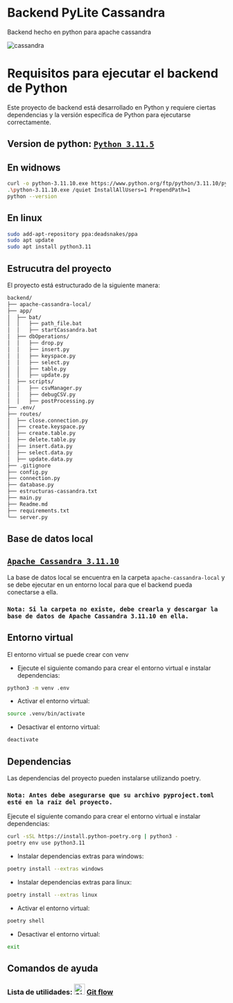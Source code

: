 # Backend PyLite Cassandra
Backend hecho en python para apache cassandra 

![cassandra](https://github.com/VictorArdila/backend-PyLite-Cassandra/assets/89551043/e0b6e198-ee48-4d2a-a965-38903eebfe81)
# Requisitos para ejecutar el backend de Python

Este proyecto de backend está desarrollado en Python y requiere ciertas dependencias y la versión específica de Python para ejecutarse correctamente.

## Version de python: [`Python 3.11.5`](https://www.python.org/downloads/release/python-3115/)

## En widnows

```bash
curl -o python-3.11.10.exe https://www.python.org/ftp/python/3.11.10/python-3.11.10-amd64.exe
.\python-3.11.10.exe /quiet InstallAllUsers=1 PrependPath=1
python --version
```

## En linux

```bash
sudo add-apt-repository ppa:deadsnakes/ppa
sudo apt update
sudo apt install python3.11
```

## Estrucutra del proyecto

El proyecto está estructurado de la siguiente manera:

```bash
backend/
├── apache-cassandra-local/
├── app/
│  ├── bat/
│  │   ├── path_file.bat
│  │   ├── startCassandra.bat
│  ├── dbOperations/
│  │   ├── drop.py
│  │   ├── insert.py
│  │   ├── keyspace.py
│  │   ├── select.py
│  │   ├── table.py
│  │   ├── update.py
│  ├── scripts/
│  │   ├── csvManager.py
│  │   ├── debugCSV.py
│  │   ├── postProcessing.py
├── .env/
├── routes/
│  ├── close.connection.py
│  ├── create.keyspace.py
│  ├── create.table.py
│  ├── delete.table.py
│  ├── insert.data.py
│  ├── select.data.py
│  ├── update.data.py
├── .gitignore
├── config.py
├── connection.py
├── database.py
├── estructuras-cassandra.txt
├── main.py
├── Readme.md
├── requirements.txt
└── server.py
```

## Base de datos local
## [`Apache Cassandra 3.11.10`](https://archive.apache.org/dist/cassandra/3.11.10/)

La base de datos local se encuentra en la carpeta `apache-cassandra-local` y se debe ejecutar en un entorno local para que el backend pueda conectarse a ella.

### `Nota: Si la carpeta no existe, debe crearla y descargar la base de datos de Apache Cassandra 3.11.10 en ella.` 

## Entorno virtual

El entorno virtual se puede crear con venv
- Ejecute el siguiente comando para crear el entorno virtual e instalar dependencias:

```bash
python3 -m venv .env
```
- Activar el entorno virtual:
```bash
source .venv/bin/activate
```

- Desactivar el entorno virtual:
```bash
deactivate
```

## Dependencias

Las dependencias del proyecto pueden instalarse utilizando poetry. 

### `Nota: Antes debe asegurarse que su archivo pyproject.toml esté en la raíz del proyecto.`

Ejecute el siguiente comando para crear el entorno virtual e instalar dependencias:

```bash
curl -sSL https://install.python-poetry.org | python3 -
poetry env use python3.11
```
- Instalar dependencias extras para windows:
```bash
poetry install --extras windows
```

- Instalar dependencias extras para linux:
```bash
poetry install --extras linux
```

- Activar el entorno virtual:
```bash
poetry shell
```

- Desactivar el entorno virtual:
```bash
exit
```

## Comandos de ayuda

### Lista de utilidades: <img src="https://github.com/VictorArdila/VictorArdila/assets/89551043/25d307e3-ef06-41e0-8cb1-a979f4f130ac" alt="GitFlow" width="25" height="25"> [Git flow](https://github.com/VictorArdila/VictorArdila/blob/main/doc/GitFlow.md)
